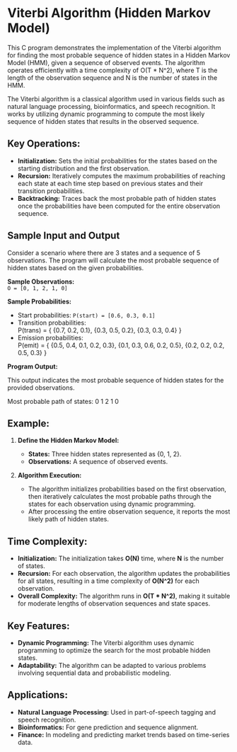 # Viterbi Algorithm (Hidden Markov Model)

This C program demonstrates the implementation of the Viterbi algorithm for finding the most probable sequence of hidden states in a Hidden Markov Model (HMM), given a sequence of observed events. The algorithm operates efficiently with a time complexity of O(T * N^2), where T is the length of the observation sequence and N is the number of states in the HMM.

The Viterbi algorithm is a classical algorithm used in various fields such as natural language processing, bioinformatics, and speech recognition. It works by utilizing dynamic programming to compute the most likely sequence of hidden states that results in the observed sequence.

## Key Operations:
- **Initialization:** Sets the initial probabilities for the states based on the starting distribution and the first observation.
- **Recursion:** Iteratively computes the maximum probabilities of reaching each state at each time step based on previous states and their transition probabilities.
- **Backtracking:** Traces back the most probable path of hidden states once the probabilities have been computed for the entire observation sequence.

## Sample Input and Output
Consider a scenario where there are 3 states and a sequence of 5 observations. The program will calculate the most probable sequence of hidden states based on the given probabilities.

**Sample Observations:**  
`O = [0, 1, 2, 1, 0]`

**Sample Probabilities:**  
- Start probabilities: `P(start) = [0.6, 0.3, 0.1]`
- Transition probabilities:  
P(trans) = { {0.7, 0.2, 0.1}, {0.3, 0.5, 0.2}, {0.3, 0.3, 0.4} }
- Emission probabilities:  
P(emit) = { {0.5, 0.4, 0.1, 0.2, 0.3}, {0.1, 0.3, 0.6, 0.2, 0.5}, {0.2, 0.2, 0.2, 0.5, 0.3} }

**Program Output:**

This output indicates the most probable sequence of hidden states for the provided observations.

Most probable path of states: 0 1 2 1 0

## Example:
1. **Define the Hidden Markov Model:**
   - **States:** Three hidden states represented as {0, 1, 2}.
   - **Observations:** A sequence of observed events.

2. **Algorithm Execution:**
   - The algorithm initializes probabilities based on the first observation, then iteratively calculates the most probable paths through the states for each observation using dynamic programming.
   - After processing the entire observation sequence, it reports the most likely path of hidden states.

## Time Complexity:
- **Initialization:** The initialization takes **O(N)** time, where **N** is the number of states.
- **Recursion:** For each observation, the algorithm updates the probabilities for all states, resulting in a time complexity of **O(N^2)** for each observation.
- **Overall Complexity:** The algorithm runs in **O(T * N^2)**, making it suitable for moderate lengths of observation sequences and state spaces.

## Key Features:
- **Dynamic Programming:** The Viterbi algorithm uses dynamic programming to optimize the search for the most probable hidden states.
- **Adaptability:** The algorithm can be adapted to various problems involving sequential data and probabilistic modeling.

## Applications:
- **Natural Language Processing:** Used in part-of-speech tagging and speech recognition.
- **Bioinformatics:** For gene prediction and sequence alignment.
- **Finance:** In modeling and predicting market trends based on time-series data.

